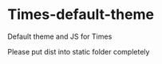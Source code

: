 # Times-default-theme

Default theme and JS for Times

Please put dist into static folder completely

